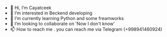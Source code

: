 - 👋 Hi, I’m Cayatceek
- 👀 I’m interested in Beckend developing
- 🌱 I’m currently learning Python and some freamworks
- 💞️ I’m looking to collaborate on 'Now I don't know'
- 📫 How to reach me . you can reach me via Telegram (+998941460924)

<!---
Sayatttttttt/Sayatttttttt is a ✨ special ✨ repository because its `README.md` (this file) appears on your GitHub profile.
You can click the Preview link to take a look at your changes.
--->

